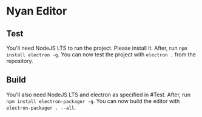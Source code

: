 # Nyan Editor
## Test
You'll need NodeJS LTS to run the project. Please install it.
After, run `npm install electron -g`.
You can now test the project with `electron .` from the repository.
## Build
You'll also need NodeJS LTS and electron as specified in #Test.
After, run `npm install electron-packager -g`.
You can now build the editor with `electron-packager . --all`.
